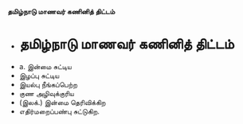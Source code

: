 **தமிழ்நாடு மாணவர் கணினித் திட்டம்**
- # தமிழ்நாடு மாணவர் கணினித் திட்டம்
- a. இன்மை சுட்டிய
- இழப்பு சுட்டிய
- இயல்பு நீங்கப்பெற்ற
- குண அழிவுக்குரிய
- (இலக்.) இன்மை தெரிவிக்கிற
- எதிர்மறைப்பண்பு சுட்டுகிற.

